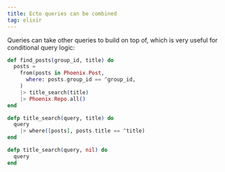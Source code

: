 ```yaml
---
title: Ecto queries can be combined
tag: elixir
---
```


Queries can take other queries to build on top of, which is very useful for conditional query logic:

```elixir
def find_posts(group_id, title) do
  posts =
    from(posts in Phoenix.Post,
      where: posts.group_id == ^group_id,
    )
    |> title_search(title)
    |> Phoenix.Repo.all()
end

defp title_search(query, title) do
  query
    |> where([posts], posts.title == ^title)
end

defp title_search(query, nil) do
  query
end
```
